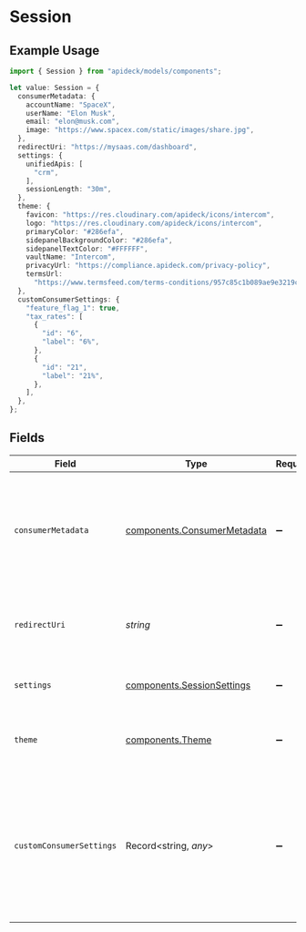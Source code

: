 # Session

## Example Usage

```typescript
import { Session } from "apideck/models/components";

let value: Session = {
  consumerMetadata: {
    accountName: "SpaceX",
    userName: "Elon Musk",
    email: "elon@musk.com",
    image: "https://www.spacex.com/static/images/share.jpg",
  },
  redirectUri: "https://mysaas.com/dashboard",
  settings: {
    unifiedApis: [
      "crm",
    ],
    sessionLength: "30m",
  },
  theme: {
    favicon: "https://res.cloudinary.com/apideck/icons/intercom",
    logo: "https://res.cloudinary.com/apideck/icons/intercom",
    primaryColor: "#286efa",
    sidepanelBackgroundColor: "#286efa",
    sidepanelTextColor: "#FFFFFF",
    vaultName: "Intercom",
    privacyUrl: "https://compliance.apideck.com/privacy-policy",
    termsUrl:
      "https://www.termsfeed.com/terms-conditions/957c85c1b089ae9e3219c83eff65377e",
  },
  customConsumerSettings: {
    "feature_flag_1": true,
    "tax_rates": [
      {
        "id": "6",
        "label": "6%",
      },
      {
        "id": "21",
        "label": "21%",
      },
    ],
  },
};
```

## Fields

| Field                                                                                                                 | Type                                                                                                                  | Required                                                                                                              | Description                                                                                                           | Example                                                                                                               |
| --------------------------------------------------------------------------------------------------------------------- | --------------------------------------------------------------------------------------------------------------------- | --------------------------------------------------------------------------------------------------------------------- | --------------------------------------------------------------------------------------------------------------------- | --------------------------------------------------------------------------------------------------------------------- |
| `consumerMetadata`                                                                                                    | [components.ConsumerMetadata](../../models/components/consumermetadata.md)                                            | :heavy_minus_sign:                                                                                                    | The metadata of the consumer. This is used to display the consumer in the sidebar. This is optional, but recommended. |                                                                                                                       |
| `redirectUri`                                                                                                         | *string*                                                                                                              | :heavy_minus_sign:                                                                                                    | The URL to redirect the user to after the session has been configured.                                                | https://mysaas.com/dashboard                                                                                          |
| `settings`                                                                                                            | [components.SessionSettings](../../models/components/sessionsettings.md)                                              | :heavy_minus_sign:                                                                                                    | Settings to change the way the Vault is displayed.                                                                    |                                                                                                                       |
| `theme`                                                                                                               | [components.Theme](../../models/components/theme.md)                                                                  | :heavy_minus_sign:                                                                                                    | Theming options to change the look and feel of Vault.                                                                 |                                                                                                                       |
| `customConsumerSettings`                                                                                              | Record<string, *any*>                                                                                                 | :heavy_minus_sign:                                                                                                    | Custom consumer settings that are passed as part of the session.                                                      | {<br/>"feature_flag_1": true,<br/>"tax_rates": [<br/>{<br/>"id": "6",<br/>"label": "6%"<br/>},<br/>{<br/>"id": "21",<br/>"label": "21%"<br/>}<br/>]<br/>} |